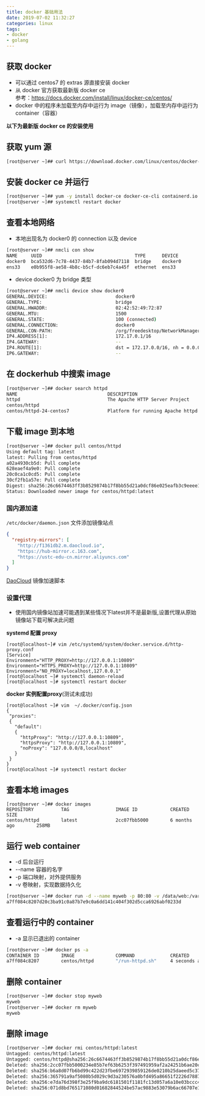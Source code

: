 ```yaml
---
title: docker 基础用法
date: 2019-07-02 11:32:27
categories: linux
tags:
- docker
- golang
---
```


## 获取 docker

* 可以通过 centos7 的 extras 源直接安装 docker
* 从 docker 官方获取最新版 docker ce    
参考：https://docs.docker.com/install/linux/docker-ce/centos/
* docker 中的程序未加载至内存中运行为 image（镜像），加载至内存中运行为 container（容器）

**以下为最新版 docker ce 的安装使用**

## 获取 yum 源

```bash
[root@server ~]## curl https://download.docker.com/linux/centos/docker-ce.repo > /etc/yum.repos.d/docker.repo
```

## 安装 docker ce 并运行

```bash
[root@server ~]## yum -y install docker-ce docker-ce-cli containerd.io
[root@server ~]## systemctl restart docker
```

<!-- more -->

## 查看本地网络

* 本地出现名为 docker0 的 connection 以及 device

```bash
[root@server ~]## nmcli con show
NAME     UUID                                  TYPE      DEVICE
docker0  bca532d6-7c78-4437-84b7-8fab094d7118  bridge    docker0
ens33    e0b955f8-ae58-4b8c-b5cf-dc6eb7c4a45f  ethernet  ens33
```

* device docker0 为 bridge 类型

```bash
[root@server ~]## nmcli device show docker0
GENERAL.DEVICE:                         docker0
GENERAL.TYPE:                           bridge
GENERAL.HWADDR:                         02:42:52:49:72:87
GENERAL.MTU:                            1500
GENERAL.STATE:                          100 (connected)
GENERAL.CONNECTION:                     docker0
GENERAL.CON-PATH:                       /org/freedesktop/NetworkManager/ActiveConnection/3
IP4.ADDRESS[1]:                         172.17.0.1/16
IP4.GATEWAY:                            --
IP4.ROUTE[1]:                           dst = 172.17.0.0/16, nh = 0.0.0.0, mt = 0
IP6.GATEWAY:                            --
```

## 在 dockerhub 中搜索 image

```bash
[root@server ~]## docker search httpd
NAME                                 DESCRIPTION                                     STARS               OFFICIAL            AUTOMATED
httpd                                The Apache HTTP Server Project                  2537                [OK]
centos/httpd                                                                         23                                      [OK]
centos/httpd-24-centos7              Platform for running Apache httpd 2.4 or bui…   22
```

## 下载 image 到本地

```bash
[root@server ~]## docker pull centos/httpd
Using default tag: latest
latest: Pulling from centos/httpd
a02a4930cb5d: Pull complete
628eaef4a9e0: Pull complete
20c0ca1c0cd5: Pull complete
30cf2fb1a57e: Pull complete
Digest: sha256:26c6674463ff3b8529874b17f8bb55d21a0dcf86e025eafb3c9eeee15ee4f369
Status: Downloaded newer image for centos/httpd:latest
```

### 国内源加速

`/etc/docker/daemon.json` 文件添加镜像站点

```json
{
  "registry-mirrors": [
    "http://f1361db2.m.daocloud.io",
    "https://hub-mirror.c.163.com",
    "https://ustc-edu-cn.mirror.aliyuncs.com"
  ]
}
```

[DaoCloud](https://www.daocloud.io/mirror) 镜像加速脚本

### 设置代理

* 使用国内镜像站加速可能遇到某些情况下latest并不是最新版,设置代理从原始镜像站下载可解决此问题

**systemd 配置 proxy**

```shell
[root@localhost~]# vim /etc/systemd/system/docker.service.d/http-proxy.conf
[Service]
Environment="HTTP_PROXY=http://127.0.0.1:10809"
Environment="HTTPS_PROXY=http://127.0.0.1:10809"
Environment="NO_PROXY=localhost,127.0.0.1"
[root@localhost ~]# systemctl daemon-reload
[root@localhost ~]# systemctl restart docker
```

**docker 实例配置proxy**(测试未成功)

```shell
[root@localhost ~]# vim  ~/.docker/config.json
{
 "proxies":
 {
   "default":
   {
     "httpProxy": "http://127.0.0.1:10809",
     "httpsProxy": "http://127.0.0.1:10809",
     "noProxy": "127.0.0.0/8,localhost"
   }
 }
}
[root@localhost ~]# systemctl restart docker
```

## 查看本地 images

```shell
[root@server ~]## docker images
REPOSITORY          TAG                 IMAGE ID            CREATED             SIZE
centos/httpd        latest              2cc07fbb5000        6 months ago        258MB
```

## 运行 web container

* -d 后台运行
* --name 容器的名字
* -p 端口映射，对外提供服务
* -v 卷映射，实现数据持久化

```bash
[root@server ~]## docker run -d --name myweb -p 80:80 -v /data/web:/var/www/html centos/httpd
a7ff084c8207d20c3ba91c0a87b7e9c0a6dd141c404f302d5cca6926abf0233d
```

## 查看运行中的 container

* -a 显示已退出的 container

```bash
[root@server ~]## docker ps -a
CONTAINER ID        IMAGE               COMMAND             CREATED             STATUS              PORTS                NAMES
a7ff084c8207        centos/httpd        "/run-httpd.sh"     4 seconds ago       Up 3 seconds        0.0.0.0:80->80/tcp   myweb
```

## 删除 container

```bash
[root@server ~]## docker stop myweb
myweb
[root@server ~]## docker rm myweb
myweb
```

## 删除 image

```bash
[root@server ~]## docker rmi centos/httpd:latest
Untagged: centos/httpd:latest
Untagged: centos/httpd@sha256:26c6674463ff3b8529874b17f8bb55d21a0dcf86e025eafb3c9eeee15ee4f369
Deleted: sha256:2cc07fbb5000234e85b7ef63b6253f397491959af2a24251b6ae20c207beb814
Deleted: sha256:b6a8d07fb6bd99c422d23fbe6972939859126de0210b25daeed5c37e9255d91d
Deleted: sha256:365791a9af5080b5d029c9d3a230576a0bfd495a86651f2226d78877b64d9f0b
Deleted: sha256:e7da76d398f3e25f9ba9dc6181501f1181fc13d057a6a10e03bccc41c7bfbb32
Deleted: sha256:071d8bd765171080d01682844524be57ac9883e53079b6ac66707e192ea25956
```